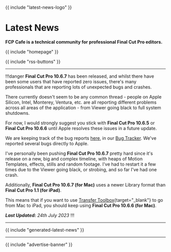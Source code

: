{{ include "latest-news-logo" }}

# Latest News

**FCP Cafe is a technical community for professional Final Cut Pro editors.**

{{ include "homepage" }}

{{ include "rss-buttons" }}

---

!!!danger
**Final Cut Pro 10.6.7** has been released, and whilst there have been some users that have reported zero issues, there's many professionals that are reporting lots of unexpected bugs and crashes.

There currently doesn't seem to be any common thread - people on Apple Silicon, Intel, Monterey, Ventura, etc. are all reporting different problems across all areas of the application - from Viewer going black to full system shutdowns.

For now, I would strongly suggest you stick with **Final Cut Pro 10.6.5** or **Final Cut Pro 10.6.6** until Apple resolves these issues in a future update.

We are keeping track of the bug reports [here](https://github.com/CommandPost/FCPCafe/issues/223), in our [Bug Tracker](/bug-tracker). We've reported several bugs directly to Apple.

I've personally been pushing **Final Cut Pro 10.6.7** pretty hard since it's release on a new, big and complex timeline, with heaps of Motion Templates, effects, stills and random footage. I've had to restart it a few times due to the Viewer going black, or strobing, and so far I've had one crash.

Additionally, **Final Cut Pro 10.6.7 (for Mac)** uses a newer Library format than **Final Cut Pro 1.1 (for iPad)**.

This means that if you want to use [Transfer Toolbox](https://transfertoolbox.io){target="_blank"} to go from Mac to iPad, you should keep using **Final Cut Pro 10.6.6 (for Mac)**.

_**Last Updated:** 24th July 2023_
!!!

---

{{ include "generated-latest-news" }}

---

{{ include "advertise-banner" }}
